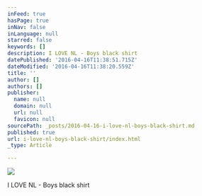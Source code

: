 ```yaml
---
inFeed: true
hasPage: true
inNav: false
inLanguage: null
starred: false
keywords: []
description: I LOVE NL - Boys black shirt
datePublished: '2016-04-16T11:38:51.715Z'
dateModified: '2016-04-16T11:38:20.559Z'
title: ''
author: []
authors: []
publisher:
  name: null
  domain: null
  url: null
  favicon: null
sourcePath: _posts/2016-04-16-i-love-nl-boys-black-shirt.md
published: true
url: i-love-nl-boys-black-shirt/index.html
_type: Article

---
```

![](https://the-grid-user-content.s3-us-west-2.amazonaws.com/2e13bffa-adaa-4979-9cfd-eb864c84464d.png)

I LOVE NL - Boys black shirt